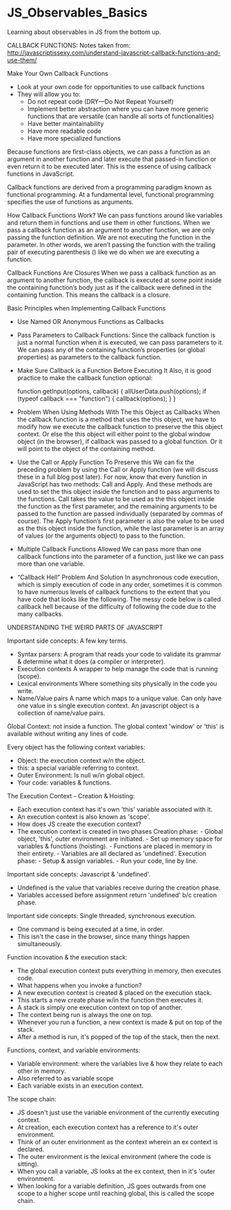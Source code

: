 # JS_Observables_Basics
Learning about observables in JS from the bottom up.

CALLBACK FUNCTIONS:
Notes taken from: http://javascriptissexy.com/understand-javascript-callback-functions-and-use-them/

Make Your Own Callback Functions
- Look at your own code for opportunities to use callback functions
- They will allow you to:
    - Do not repeat code (DRY—Do Not Repeat Yourself)
    - Implement better abstraction where you can have more generic functions that are versatile (can handle all sorts of functionalities)
    - Have better maintainability
    - Have more readable code
    - Have more specialized functions

Because functions are first-class objects, we can pass a function as an argument in another function and later execute that passed-in function or even return it to be executed later. This is the essence of using callback functions in JavaScript.

Callback functions are derived from a programming paradigm known as functional programming. At a fundamental level, functional programming specifies the use of functions as arguments.

How Callback Functions Work?
We can pass functions around like variables and return them in functions and use them in other functions. When we pass a callback function as an argument to another function, we are only passing the function definition. We are not executing the function in the parameter. In other words, we aren’t passing the function with the trailing pair of executing parenthesis () like we do when we are executing a function.

Callback Functions Are Closures
When we pass a callback function as an argument to another function, the callback is executed at some point inside the containing function’s body just as if the callback were defined in the containing function. This means the callback is a closure.

Basic Principles when Implementing Callback Functions
- Use Named OR Anonymous Functions as Callbacks
- Pass Parameters to Callback Functions:
    Since the callback function is just a normal function when it is executed, we can pass parameters to it. We can pass any of the containing function’s properties (or global properties) as parameters to the callback function.
- Make Sure Callback is a Function Before Executing It
    Also, it is good practice to make the callback function optional:

    function getInput(options, callback) {
        allUserData.push(options);
        if (typeof callback === "function") {
            callback(options);
        }
    }

- Problem When Using Methods With The this Object as Callbacks
    When the callback function is a method that uses the this object, we have to modify how we execute the callback function to preserve the this object context. Or else the this object will either point to the global window object (in the browser), if callback was passed to a global function. Or it will point to the object of the containing method.
- Use the Call or Apply Function To Preserve this
    We can fix the preceding problem by using the Call or Apply function (we will discuss these in a full blog post later). For now, know that every function in JavaScript has two methods: Call and Apply. And these methods are used to set the this object inside the function and to pass arguments to the functions.
    Call takes the value to be used as the this object inside the function as the first parameter, and the remaining arguments to be passed to the function are passed individually (separated by commas of course). The Apply function’s first parameter is also the value to be used as the this object inside the function, while the last parameter is an array of values (or the arguments object) to pass to the function.
- Multiple Callback Functions Allowed
    We can pass more than one callback functions into the parameter of a function, just like we can pass more than one variable.
- “Callback Hell” Problem And Solution
    In asynchronous code execution, which is simply execution of code in any order, sometimes it is common to have numerous levels of callback functions to the extent that you have code that looks like the following. The messy code below is called callback hell because of the difficulty of following the code due to the many callbacks.


UNDERSTANDING THE WEIRD PARTS OF JAVASCRIPT

Important side concepts: A few key terms.
- Syntax parsers:
    A program that reads your code to validate its grammar & determine what it does (a compiler or interpreter).
- Execution contexts
    A wrapper to help manage the code that is running (scope).
- Lexical environments
    Where something sits physically in the code you write.
- Name/Value pairs
    A name which maps to a unique value. Can only have one value in s single execution context.
    An javascript object is a collection of name/value pairs.

Global Context: not inside a function.
    The global context 'window' or 'this' is available without writing any lines of code.

Every object has the following context variables:
- Object: the execution context w/n the object.
- this: a special variable referring to context.
- Outer Environment: Is null w/in global object.
- Your code: variables & functions.

The Execution Context - Creation & Hoisting:
- Each execution context has it's own 'this' variable associated with it.
- An execution context is also known as 'scope'.
- How does JS create the execution context?
- The execution context is created in two phases
    Creation phase: 
        - Global object, 'this', outer environment are initiated.
        - Set up memory space for variables & functions (hoisting).
        - Functions are placed in memory in their entirety.
        - Variables are all declared as 'undefined'.
    Execution phase:
        - Setup & assign variables.
        - Run your code, line by line.

Important side concepts: Javascript & 'undefined'.
- Undefined is the value that variables receive during the creation phase.
- Variables accessed before assignment return 'undefined' b/c creation phase.

Important side concepts: Single threaded, synchronous execution.
- One command is being executed at a time, in order.
- This isn't the case in the browser, since many things happen simultaneously.

Function incovation & the execution stack:
- The global execution context puts everything in memory, then executes code.
- What happens when you invoke a function?
- A new execution context is created & placed on the execution stack.
- This starts a new create phase w/in the function then executes it.
- A stack is simply one execution context on top of another.
- The context being run is always the one on top.
- Whenever you run a function, a new context is made & put on top of the stack.
- After a method is run, it's popped of the top of the stack, then the next.

Functions, context, and variable environments:
- Variable environment:
    where the variables live & how they relate to each other in memory.
- Also referred to as variable scope
- Each variable exists in an execution context.

The scope chain:
- JS doesn't just use the variable environment of the currently executing context.
- At creation, each execution context has a reference to it's outer environment.
- Think of an outer envirionment as the context wherein an ex context is declared.
- The outer environment is the lexical environment (where the code is sitting).
- When you call a variable, JS looks at the ex context, then in it's 'outer environment.
- When looking for a variable definition, JS goes outwards from one scope to a higher scope until reaching global, this is called the scope chain.